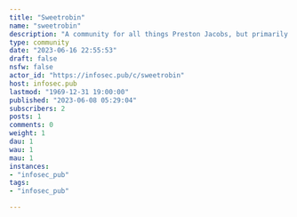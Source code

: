 ```yaml
---
title: "Sweetrobin" 
name: "sweetrobin"
description: "A community for all things Preston Jacobs, but primarily Sweetrobin's The Winds of Winter Fan Fiction Project.Unofficial Discord Server for the project, unaffiliated with the mods here: https://discord.gg/gKwhHPwkKbIf that link expires, please message the mods. "
type: community
date: "2023-06-16 22:55:53"
draft: false
nsfw: false
actor_id: "https://infosec.pub/c/sweetrobin"
host: infosec.pub
lastmod: "1969-12-31 19:00:00"
published: "2023-06-08 05:29:04"
subscribers: 2
posts: 1
comments: 0
weight: 1
dau: 1
wau: 1
mau: 1
instances:
- "infosec_pub"
tags: 
- "infosec_pub"

---
```

